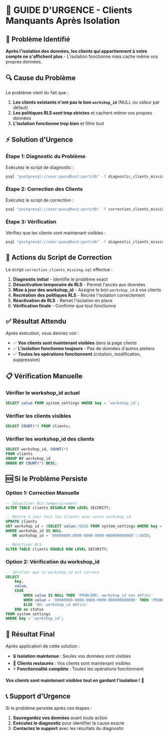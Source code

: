# 🚨 GUIDE D'URGENCE - Clients Manquants Après Isolation

## 🚨 Problème Identifié

**Après l'isolation des données, les clients qui appartiennent à votre compte ne s'affichent plus** - L'isolation fonctionne mais cache même vos propres données.

## 🔍 Cause du Problème

Le problème vient du fait que :
1. **Les clients existants n'ont pas le bon `workshop_id`** (NULL ou valeur par défaut)
2. **Les politiques RLS sont trop strictes** et cachent même vos propres données
3. **L'isolation fonctionne trop bien** et filtre tout

## ⚡ Solution d'Urgence

### Étape 1: Diagnostic du Problème
Exécutez le script de diagnostic :

```bash
psql "postgresql://user:pass@host:port/db" -f diagnostic_clients_missing.sql
```

### Étape 2: Correction des Clients
Exécutez le script de correction :

```bash
psql "postgresql://user:pass@host:port/db" -f correction_clients_missing.sql
```

### Étape 3: Vérification
Vérifiez que les clients sont maintenant visibles :

```bash
psql "postgresql://user:pass@host:port/db" -f diagnostic_clients_missing.sql
```

## 🔧 Actions du Script de Correction

Le script `correction_clients_missing.sql` effectue :

1. **Diagnostic initial** - Identifie le problème exact
2. **Désactivation temporaire de RLS** - Permet l'accès aux données
3. **Mise à jour des workshop_id** - Assigne le bon `workshop_id` à vos clients
4. **Recréation des politiques RLS** - Recrée l'isolation correctement
5. **Réactivation de RLS** - Remet l'isolation en place
6. **Vérification finale** - Confirme que tout fonctionne

## ✅ Résultat Attendu

Après exécution, vous devriez voir :
- ✅ **Vos clients sont maintenant visibles** dans la page clients
- ✅ **L'isolation fonctionne toujours** - Pas de données d'autres ateliers
- ✅ **Toutes les opérations fonctionnent** (création, modification, suppression)

## 📋 Vérification Manuelle

### Vérifier le workshop_id actuel
```sql
SELECT value FROM system_settings WHERE key = 'workshop_id';
```

### Vérifier les clients visibles
```sql
SELECT COUNT(*) FROM clients;
```

### Vérifier les workshop_id des clients
```sql
SELECT workshop_id, COUNT(*) 
FROM clients 
GROUP BY workshop_id 
ORDER BY COUNT(*) DESC;
```

## 🆘 Si le Problème Persiste

### Option 1: Correction Manuelle
```sql
-- Désactiver RLS temporairement
ALTER TABLE clients DISABLE ROW LEVEL SECURITY;

-- Mettre à jour tous les clients avec votre workshop_id
UPDATE clients 
SET workshop_id = (SELECT value::UUID FROM system_settings WHERE key = 'workshop_id' LIMIT 1)
WHERE workshop_id IS NULL 
   OR workshop_id = '00000000-0000-0000-0000-000000000000'::UUID;

-- Réactiver RLS
ALTER TABLE clients ENABLE ROW LEVEL SECURITY;
```

### Option 2: Vérification du workshop_id
```sql
-- Vérifier que le workshop_id est correct
SELECT 
    key,
    value,
    CASE 
        WHEN value IS NULL THEN 'PROBLÈME: workshop_id non défini'
        WHEN value = '00000000-0000-0000-0000-000000000000' THEN 'PROBLÈME: workshop_id par défaut'
        ELSE 'OK: workshop_id défini'
    END as status
FROM system_settings 
WHERE key = 'workshop_id';
```

## 🎯 Résultat Final

Après application de cette solution :
- 🔒 **Isolation maintenue** : Seules vos données sont visibles
- 👥 **Clients restaurés** : Vos clients sont maintenant visibles
- ⚡ **Fonctionnalité complète** : Toutes les opérations fonctionnent

**Vos clients sont maintenant visibles tout en gardant l'isolation !** 🎉

## 📞 Support d'Urgence

Si le problème persiste après ces étapes :

1. **Sauvegardez vos données** avant toute action
2. **Exécutez le diagnostic** pour identifier la cause exacte
3. **Contactez le support** avec les résultats du diagnostic
